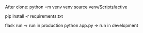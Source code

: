 After clone:
python =m venv venv
source venv/Scripts/active

pip install -r requirements.txt

flask run => run in production
python app.py => run in development
